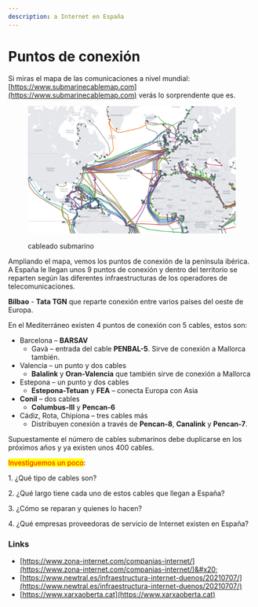 ```yaml
---
description: a Internet en España
---
```


# Puntos de conexión

Si miras el mapa de las comunicaciones a nivel mundial: [https://www.submarinecablemap.com](https://www.submarinecablemap.com)  verás lo sorprendente que es.

<figure><img src="../../.gitbook/assets/image (39) (1).png" alt=""><figcaption><p>cableado submarino</p></figcaption></figure>

Ampliando el mapa, vemos los puntos de conexión de la península ibérica.  A España le llegan unos 9 puntos de conexión y dentro del territorio se reparten según las diferentes infraestructuras de los operadores de telecomunicaciones.

**Bilbao** - **Tata TGN** que reparte conexión entre varios países del oeste de Europa.

En el Mediterráneo existen 4 puntos de conexión con 5 cables, estos son:

* Barcelona – **BARSAV**
  * Gavà – entrada del cable **PENBAL-5**. Sirve de conexión a Mallorca también.
* Valencia – un punto y dos cables
  * **Balalink** y **Oran-Valencia** que también sirve de conexión a Mallorca
* Estepona – un punto y dos cables
  * **Estepona-Tetuan** y **FEA** – conecta Europa con Asia
* **Conil** – dos cables
  * **Columbus-III** y **Pencan-6**
* Cádiz, Rota, Chipiona – tres cables más
  * Distribuyen conexión a través de **Pencan-8**, **Canalink** y **Pencan-7**.

Supuestamente el número de cables submarinos debe duplicarse en los próximos años y ya existen unos 400 cables.&#x20;

<mark style="color:red;">Investiguemos un poco</mark>:

1\. ¿Qué tipo de cables son?

2\. ¿Qué largo tiene cada uno de estos cables que llegan a España?

3\.  ¿Cómo se reparan y quienes lo hacen?

4\. ¿Qué empresas proveedoras de servicio de Internet existen en España?

### Links

* [https://www.zona-internet.com/companias-internet/](https://www.zona-internet.com/companias-internet/)&#x20;
* [https://www.newtral.es/infraestructura-internet-duenos/20210707/](https://www.newtral.es/infraestructura-internet-duenos/20210707/)
* [https://www.xarxaoberta.cat](https://www.xarxaoberta.cat)
